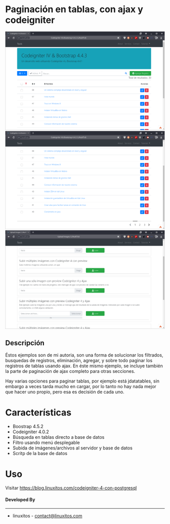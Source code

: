 # Paginación en tablas, con ajax y codeigniter

![alt tag](./assets/app/images/img1.png)
![alt tag](./assets/app/images/img2.png)
![alt tag](./assets/app/images/img3.png)

## Descripción

Éstos ejemplos son de mi autoria, son una forma de solucionar los filtrados, busquedas de registros, eliminación, agregar, y sobre todo paginar los registros de tablas usando ajax.  En éste mismo ejemplo, se incluye también la parte de paginación de ajax completo para otras secciones. 

Hay varias opciones para paginar tablas, por ejemplo está jdatatables, sin embargo a veces tarda mucho en cargar, por lo tanto no hay nada mejor que hacer uno propio, pero esa es decisión de cada uno.

Características
================
- Boostrap 4.5.2
- Codeigniter 4.0.2
- Búsqueda en tablas directo a base de datos
- Filtro usando menú desplegable
- Subida de imágenes/archivos al servidor y base de datos
- Scritp de la base de datos

Uso
=====
Visitar https://blog.linuxitos.com/codeigniter-4-con-postgresql


#### Developed By
----------------
 * linuxitos - <contact@linuxitos.com>
